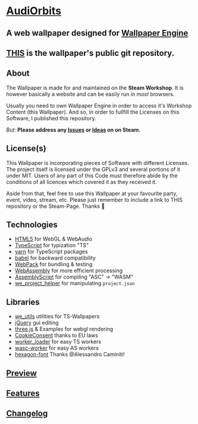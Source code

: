 # [AudiOrbits](https://steamcommunity.com/sharedfiles/filedetails/?id=1396475780)
## A web wallpaper designed for [Wallpaper Engine](https://steamcommunity.com/app/431960)

## [THIS](https://github.com/hexxone/audiorbits) is the wallpaper's public git repository.


## About

The Wallpaper is made for and maintained on the **Steam Workshop**.
It is however basically a website and can be easily run in *most* browsers.

Usually you need to own Wallpaper Engine in order to access it's Workshop Content (this Wallpaper).
And so, in order to fullfill the Licenses on this Software, I published this repository.

*But:* **Please address any [Issues](https://steamcommunity.com/workshop/filedetails/discussion/1396475780/1744478429683052516/) or [Ideas](https://steamcommunity.com/workshop/filedetails/discussion/1396475780/1744478429683052516/) on on Steam.**


## License(s)

This Wallpaper is incorporating pieces of Software with different Licenses.
The project itself is licensed under the GPLv3 and several portions of it under MIT.
Users of any part of this Code must therefore abide by the conditions of all licences which covered it as they received it.

Aside from that, feel free to use this Wallpaper at your favourite party, event, video, stream, etc.
Please just remember to include a link to THIS repository or the Steam-Page.
Thanks 🙂


## Technologies
- [HTML5](https://html5test.com/) for WebGL & WebAudio
- [TypeScript](https://www.typescriptlang.org/) for typization "TS"
- [yarn](https://yarnpkg.com/) for TypeScript packages
- [babel](https://babeljs.io/) for backward compatibility
- [WebPack](https://webpack.js.org/) for bundling & testing
- [WebAssembly](https://webassembly.org/) for more efficient processing
- [AssemblyScript](https://www.assemblyscript.org/) for compiling "ASC" -> "WASM"
- [we_project_helper](https://github.com/hexxone/we_project_helper) for manipulating `project.json`


## Libraries
- [we_utils](https://github.com/hexxone/we_utils) utilities for TS-Wallpapers
- [jQuery](https://jquery.com/) gui editing
- [three.js](https://threejs.org/) & Examples for webgl rendering
- [CookieConsent](https://github.com/osano/cookieconsent) thanks to EU laws
- [worker_loader](https://github.com/webpack-contrib/worker-loader) for easy TS workers
- [wasc-worker](https://github.com/hexxone/wasc-worker) for easy AS workers
- [hexagon-font](https://www.dafont.com/de/hexagon-cup.font) Thanks @Alessandro Caminiti!


## [Preview](https://orbits.hexx.one/)


## [Features](https://steamcommunity.com/sharedfiles/filedetails/?id=1396475780)


## [Changelog](https://github.com/hexxone/audiorbits/blob/master/CHANGELOG.md)